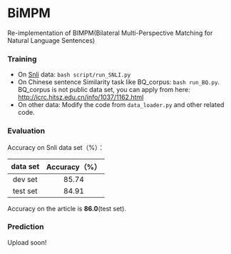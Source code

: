 # BiMPM
Re-implementation of BIMPM(Bilateral Multi-Perspective Matching for Natural Language Sentences)



### Training

* On [Snli](https://nlp.stanford.edu/projects/snli/) data: `bash script/run_SNLI.py` 
* On Chinese sentence Similarity task like BQ_corpus: `bash run_BQ.py`. BQ_corpus is not public data set, you can apply from here: http://icrc.hitsz.edu.cn/info/1037/1162.html
* On other data: Modify the code from `data_loader.py` and other related code. 



### Evaluation

Accuracy on Snli data set（%）：

| data set | Accuracy（%） |
| :------: | :-----------: |
| dev set  |     85.74     |
| test set |     84.91     |

Accuracy on the article is **86.0**(test set).



### Prediction

Upload soon!

